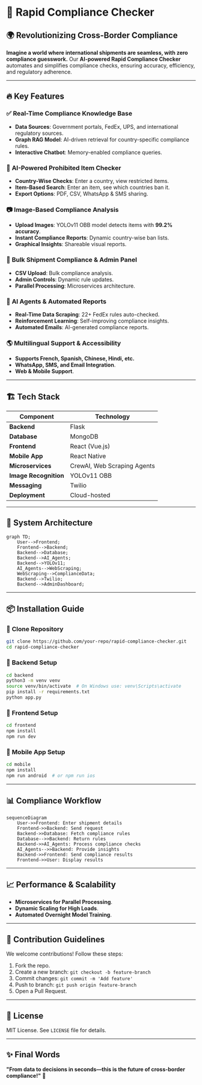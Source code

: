 # 🚀 Rapid Compliance Checker

## 🌍 Revolutionizing Cross-Border Compliance

**Imagine a world where international shipments are seamless, with zero compliance guesswork.** Our **AI-powered Rapid Compliance Checker** automates and simplifies compliance checks, ensuring accuracy, efficiency, and regulatory adherence. 

---

## 🔥 Key Features

### ✅ **Real-Time Compliance Knowledge Base**
- **Data Sources**: Government portals, FedEx, UPS, and international regulatory sources.
- **Graph RAG Model**: AI-driven retrieval for country-specific compliance rules.
- **Interactive Chatbot**: Memory-enabled compliance queries.

### 🛑 **AI-Powered Prohibited Item Checker**
- **Country-Wise Checks**: Enter a country, view restricted items.
- **Item-Based Search**: Enter an item, see which countries ban it.
- **Export Options**: PDF, CSV, WhatsApp & SMS sharing.

### 📷 **Image-Based Compliance Analysis**
- **Upload Images**: YOLOv11 OBB model detects items with **99.2% accuracy**.
- **Instant Compliance Reports**: Dynamic country-wise ban lists.
- **Graphical Insights**: Shareable visual reports.

### 📂 **Bulk Shipment Compliance & Admin Panel**
- **CSV Upload**: Bulk compliance analysis.
- **Admin Controls**: Dynamic rule updates.
- **Parallel Processing**: Microservices architecture.

### 🤖 **AI Agents & Automated Reports**
- **Real-Time Data Scraping**: 22+ FedEx rules auto-checked.
- **Reinforcement Learning**: Self-improving compliance insights.
- **Automated Emails**: AI-generated compliance reports.

### 🌎 **Multilingual Support & Accessibility**
- **Supports French, Spanish, Chinese, Hindi, etc.**
- **WhatsApp, SMS, and Email Integration**.
- **Web & Mobile Support**.

---

## 🏗️ Tech Stack

| Component          | Technology  |
|-------------------|------------|
| **Backend**       | Flask      |
| **Database**      | MongoDB    |
| **Frontend**      | React (Vue.js) |
| **Mobile App**    | React Native |
| **Microservices** | CrewAI, Web Scraping Agents |
| **Image Recognition** | YOLOv11 OBB |
| **Messaging**     | Twilio |
| **Deployment**    | Cloud-hosted |

---

## 🚀 System Architecture

```mermaid
graph TD;
    User-->Frontend;
    Frontend-->Backend;
    Backend-->Database;
    Backend-->AI_Agents;
    Backend-->YOLOv11;
    AI_Agents-->WebScraping;
    WebScraping-->ComplianceData;
    Backend-->Twilio;
    Backend-->AdminDashboard;
```

---

## 📦 Installation Guide

### 🔹 **Clone Repository**
```sh
git clone https://github.com/your-repo/rapid-compliance-checker.git
cd rapid-compliance-checker
```

### 🔹 **Backend Setup**
```sh
cd backend
python3 -m venv venv
source venv/bin/activate  # On Windows use: venv\Scripts\activate
pip install -r requirements.txt
python app.py
```

### 🔹 **Frontend Setup**
```sh
cd frontend
npm install
npm run dev
```

### 🔹 **Mobile App Setup**
```sh
cd mobile
npm install
npm run android  # or npm run ios
```

---

## 📊 Compliance Workflow

```mermaid
sequenceDiagram
    User->>Frontend: Enter shipment details
    Frontend->>Backend: Send request
    Backend->>Database: Fetch compliance rules
    Database-->>Backend: Return rules
    Backend->>AI_Agents: Process compliance checks
    AI_Agents-->>Backend: Provide insights
    Backend->>Frontend: Send compliance results
    Frontend->>User: Display results
```

---

## 📈 Performance & Scalability
- **Microservices for Parallel Processing**.
- **Dynamic Scaling for High Loads**.
- **Automated Overnight Model Training**.

---

## 🤝 Contribution Guidelines
We welcome contributions! Follow these steps:
1. Fork the repo.
2. Create a new branch: `git checkout -b feature-branch`
3. Commit changes: `git commit -m 'Add feature'`
4. Push to branch: `git push origin feature-branch`
5. Open a Pull Request.

---

## 📜 License
MIT License. See `LICENSE` file for details.

---

## ✨ Final Words
**"From data to decisions in seconds—this is the future of cross-border compliance!"** 🚀
